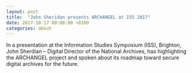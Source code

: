 ```yaml
---
layout: post
title:  "John Sheridan presents ARCHANGEL at ISS 2017"
date: 2017-10-17 00:00:00 +0100
categories: about
---
```


In a presentation at the Information Studies Symposium (ISS), Brighton, John Sherdian – Digital Director of the National Archives, has highlighting the ARCHANGEL project and spoken about its roadmap toward secure digital archives for the future.